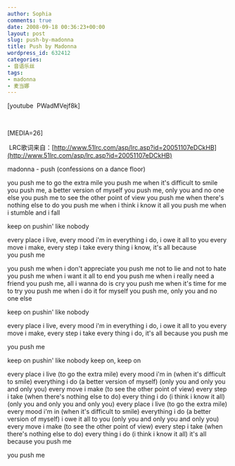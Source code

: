 ```yaml
---
author: Sophia
comments: true
date: 2008-09-18 00:36:23+00:00
layout: post
slug: push-by-madonna
title: Push by Madonna
wordpress_id: 632412
categories:
- 音语乐丝
tags:
- madonna
- 麦当娜
---
```


[youtube  PWadMVejf8k] 

 

[MEDIA=26] 

 LRC歌词来自：[http://www.51lrc.com/asp/lrc.asp?id=20051107eDCkHB](http://www.51lrc.com/asp/lrc.asp?id=20051107eDCkHB)

[](http://www.51lrc.com/asp/lrc.asp?id=20051107eDCkHB)madonna - push (confessions on a dance floor)


you push me to go the extra mile
you push me when it's difficult to smile
you push me, a better version of myself
you push me, only you and no one else
you push me to see the other point of view
you push me when there's nothing else to do
you push me when i think i know it all
you push me when i stumble and i fall

keep on pushin' like nobody

every place i live, every mood i'm in
everything i do, i owe it all to you
every move i make, every step i take
every thing i know, it's all because you push me

you push me when i don't appreciate
you push me not to lie and not to hate
you push me when i want it all to end
you push me when i really need a friend
you push me, all i wanna do is cry
you push me when it's time for me to try
you push me when i do it for myself
you push me, only you and no one else

keep on pushin' like nobody

every place i live, every mood i'm in
everything i do, i owe it all to you
every move i make, every step i take
every thing i do, it's all because you push me

you push me

keep on pushin' like nobody
keep on, keep on

every place i live (to go the extra mile)
every mood i'm in (when it's difficult to smile)
everything i do (a better version of myself)
(only you and only you and only you)
every move i make (to see the other point of view)
every step i take (when there's nothing else to do)
every thing i do (i think i know it all)
(only you and only you and only you)
every place i live (to go the extra mile)
every mood i'm in (when it's difficult to smile)
everything i do (a better version of myself)
i owe it all to you (only you and only you and only you)
every move i make (to see the other point of view)
every step i take (when there's nothing else to do)
every thing i do (i think i know it all)
it's all because you push me

you push me
